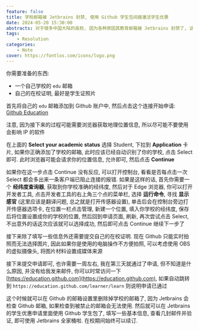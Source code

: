 ```yaml
---
feature: false
title: 学校邮箱被 Jetbrains 封禁, 使用 Github 学生包间接激活学生优惠
date: 2024-05-20 15:30:00
abstracts: 对于很多中国大陆的高校, 因为各种原因其教育邮箱被 Jetbrains 封禁了, 这时我们可以通过 Github 学生包来激活 Jetbrains 的学生优惠
tags:
    - Resolution
categories:
    - Note
cover: https://fontlos.com/icons/logo.png
---
```



你需要准备的东西:

- 一个自己学校的 `edu` 邮箱
- 自己的在校证明, 最好是学生证照片

首先将自己的 `edu` 邮箱添加到 Github 账户中, 然后点击这个连接开始申请: [Github Education](https://education.github.com/discount_requests/application)

注意, 因为接下来的过程可能需要浏览器获取地理位置信息, 所以尽可能不要使用会影响 IP 的软件

在上面的 **Select your academic status** 选择 Student, 下拉到 **Application** 卡片, 如果你正确添加了学校的邮箱, 此时应该已经自动识别了你的学校, 点击 Select 即可. 此时浏览器可能会请求你的位置信息, 允许即可, 然后点击 **Continue**

如果你在这一步点击 Continue 没有反应, 可以打开控制台, 看看是否每点击一次 Select 都会多出来一条客户端已阻止连接的报错. 如果是这样的话, 首先你需要一个 **经纬度查询器**, 获取到你学校准确的经纬度, 然后对于 Edge 浏览器, 你可以打开开发者工具, 点击开发者工具的右上角三个点的菜单栏, 选择 **运行命令**, 寻找 **显示感官** (这里应该是翻译问题, 总之就是打开传感器设置), 单击后会在控制台旁边打开传感器选项卡, 在位置一栏点击管理, 新建一个位置, 填入你学校的经纬度, 保存后将位置设置成你的学校的位置, 然后回到申请页面, 刷新, 再次尝试点击 Select, 不出意外的话这次应该就可以选择成功, 然后即可点击 Continue 继续下一步了

接下来除了填写一些信息外还需要提交自己的在校证明. 现在 Github 只能实时拍照而无法选择图片, 因此如果你是使用的电脑操作不方便拍照, 可以考虑使用 OBS 的虚拟摄像头, 将图片材料设置成媒体来源

接下来提交申请即可, 也许需要一周左右, 我在第三天就通过了申请, 但不知道是什么原因, 并没有给我发来邮件, 你可以时常访问一下 [https://education.github.com](https://education.github.com), 如果自动跳转到 `https://education.github.com/learner/learn` 则说明申请已通过

这个时候就可以在 Github 的邮箱设置里删除掉学校的邮箱了, 因为 Jetbrains 会检查 Github 邮箱, 如果检查到被禁止的邮箱会无法使用. 然后就可以在 Jetbrains 的学生优惠申请里面使用 Github 学生包了, 填写一些基本信息, 查看几封邮件并验证, 即可使用 Jetbrains 全家桶啦. 在校期间始终可以续订.